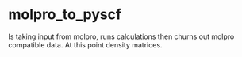 # molpro_to_pyscf
Is taking input from molpro, runs calculations then churns out molpro compatible data. At this point density matrices.
